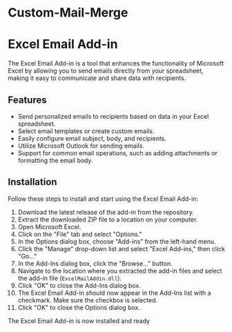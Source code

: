 # Custom-Mail-Merge

# Excel Email Add-in

The Excel Email Add-in is a tool that enhances the functionality of Microsoft Excel by allowing you to send emails directly from your spreadsheet, making it easy to communicate and share data with recipients.

## Features

- Send personalized emails to recipients based on data in your Excel spreadsheet.
- Select email templates or create custom emails.
- Easily configure email subject, body, and recipients.
- Utilize Microsoft Outlook for sending emails.
- Support for common email operations, such as adding attachments or formatting the email body.

## Installation

Follow these steps to install and start using the Excel Email Add-in:

1. Download the latest release of the add-in from the repository.
2. Extract the downloaded ZIP file to a location on your computer.
4. Open Microsoft Excel.
5. Click on the "File" tab and select "Options."
6. In the Options dialog box, choose "Add-ins" from the left-hand menu.
7. Click the "Manage" drop-down list and select "Excel Add-ins," then click "Go..."
8. In the Add-Ins dialog box, click the "Browse..." button.
9. Navigate to the location where you extracted the add-in files and select the add-in file (`ExcelMailAddin.dll`).
10. Click "OK" to close the Add-Ins dialog box.
11. The Excel Email Add-in should now appear in the Add-Ins list with a checkmark. Make sure the checkbox is selected.
12. Click "OK" to close the Options dialog box.

The Excel Email Add-in is now installed and ready
